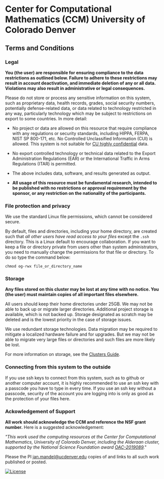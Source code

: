 # Center for Computational Mathematics (CCM) University of Colorado Denver

## Terms and Conditions

### Legal
**You (the user) are responsible for ensuring compliance to the data restrictions as outlined below. Failure to adhere
to these restrictions may result in account deactivation, and immediate deletion of any or all data. Violations may also
result in administrative or legal consequences.**

Please do not store or process any sensitive information on this system, such as proprietary data, health records, 
grades, social security numbers, potentially defense-related data, or data related to technology restricted in any way, 
particularly technology which may be subject to restrictions on export to some countries. In more detail:

* No project or data are allowed on this resource that require compliance with any regulations or security standards, including HIPPA, FERPA, NIST SP 800-171, etc. No Controlled Unclassified Information (CUI) is allowed. This system is not suitable
for [CU highly confidential](https://www.cu.edu/data-governance/resources-support/data-classification) data.

* No export controlled technology or technical data related to the Export Administration Regulations (EAR) or the International Traffic in Arms  Regulations (ITAR) is permitted.
  
* The above includes data, software, and results generated as output. 

* **All usage of this resource must be fundamental research, intended to be published with no restrictions or approval
requirement by the sponsor, or any restriction on the nationality of the participants.**

### File protection and privacy
We use the standard Linux file permissions, which cannot be considered secure. 

By default, files and directories, including your home directory, are created such that *all other users have read access to your files* except 
the `.ssh` directory. This is a Linux default to encourage collaboration. If you want to keep a file or directory private from 
users other than system administrators, you need to manually change the permissions for that file or directory. To do so type the command below:

    chmod og-rwx file_or_directory_name

### Storage

**Any files stored on this cluster may be lost at any time with no notice. You (the user) must  maintain copies of all
important files elsewhere.** 

All users should keep their home directories under 25GB. We may not be able to back up or migrate larger directories. 
Additional project storage is available, which is not backed up. Storage designated as scratch may be deleted and is the 
lowest priority in the case of storage issues. 

We use redundant storage technologies. Data migration may be required to mitigate a localized hardware failure and for upgrades. 
But we may not be able to migrate very large files or directories and such files are more likely be lost.

For more information on storage, see the [Clusters Guide](../clusters_guide/#file-storage).

### Connecting from this system to the outside 
If you use ssh keys to connect from this system, such as to github or 
another computer account, it is highly recommended to use an ssh key with a passcode you have to type in every time. 
If you use an ssh key without a passcode, security of the account you are logging into is only as good 
as the protection of your files here. 

### Ackowledgement of Support

**All work should acknowledge the CCM and reference the NSF grant number.** Here is a suggested acknowledgement:

*"This work used the computing resources at the Center for Computational Mathematics, University of Colorado Denver,
including the Alderaan cluster, supported by the National Science Foundation award
[OAC-2019089](https://www.nsf.gov/awardsearch/showAward?AWD_ID=2019089)."* 

Please the PI [jan.mandel@ucdenver.edu](mailto:jan.mandel@ucdenver.edu) copies of and links to all such
work published or posted. 

[![License](https://img.shields.io/badge/License-Apache%202.0-blue.svg)](https://opensource.org/licenses/Apache-2.0)
